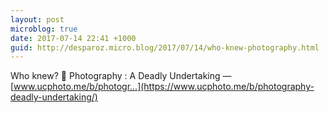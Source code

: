 ```yaml
---
layout: post
microblog: true
date: 2017-07-14 22:41 +1000
guid: http://desparoz.micro.blog/2017/07/14/who-knew-photography.html
---
```

Who knew? 🔗 Photography : A Deadly Undertaking — [www.ucphoto.me/b/photogr...](https://www.ucphoto.me/b/photography-deadly-undertaking/)
